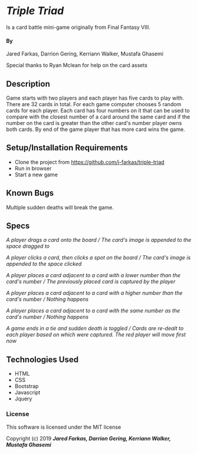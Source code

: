# _Triple Triad_

Is a card battle mini-game originally from Final Fantasy VIII.

#### By
Jared Farkas, Darrion Gering, Kerriann Walker, Mustafa Ghasemi

Special thanks to Ryan Mclean for help on the card assets

## Description

Game starts with two players and each player has five cards to play with. There are 32 cards in total. For each game computer chooses 5 random cards for each player. Each card has four numbers on it that can be used to compare with the closest number of a card around the same card and if the number on the card is greater than the other card's number player owns both cards. By end of the game player that has more card wins the game.

## Setup/Installation Requirements

* Clone the project from https://github.com/j-farkas/triple-triad
* Run in browser
* Start a new game

## Known Bugs
Multiple sudden deaths will break the game.

## Specs
_A player drags a card onto the board / The card's image is appended to the space dragged to_

_A player clicks a card, then clicks a spot on the board / The card's image is appended to the space clicked_

_A player places a card adjacent to a card with a lower number than the card's number / The previously placed card is captured by the player_

_A player places a card adjacent to a card with a higher number than the card's number / Nothing happens_

_A player places a card adjacent to a card with the same number as the card's number / Nothing happens_

_A game ends in a tie and sudden death is toggled / Cards are re-dealt to each player based on which were captured. The red player will move first now_



## Technologies Used
* HTML
* CSS
* Bootstrap
* Javascript
* Jquery

### License
This software is licensed under the MIT license

Copyright (c) 2019 **_Jared Farkas, Darrion Gering, Kerriann Walker, Mustafa Ghasemi_**
